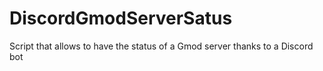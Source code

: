 # DiscordGmodServerSatus
Script that allows to have the status of a Gmod server thanks to a Discord bot
